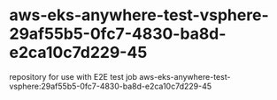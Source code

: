 # aws-eks-anywhere-test-vsphere-29af55b5-0fc7-4830-ba8d-e2ca10c7d229-45
repository for use with E2E test job aws-eks-anywhere-test-vsphere:29af55b5-0fc7-4830-ba8d-e2ca10c7d229-45
